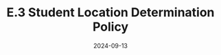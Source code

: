 ---
slug: /pages/i-policies-for-all/records/student-location-determination-policy
date: 2024-09-13
title: E.3 Student Location Determination Policy
---